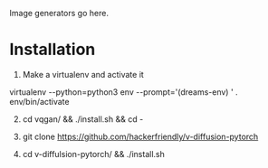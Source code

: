 Image generators go here.

# Installation

1) Make a virtualenv and activate it

  virtualenv --python=python3 env --prompt='(dreams-env) '
  . env/bin/activate

2) cd vqgan/ && ./install.sh && cd -

3) git clone https://github.com/hackerfriendly/v-diffusion-pytorch

4) cd v-diffulsion-pytorch/ && ./install.sh


